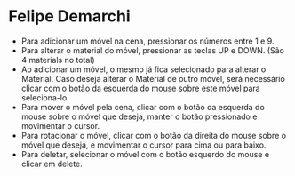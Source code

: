 # Felipe Demarchi

- Para adicionar um móvel na cena, pressionar os números entre 1 e 9.
- Para alterar o material do móvel, pressionar as teclas UP e DOWN. (São 4 materials no total)
- Ao adicionar um móvel, o mesmo já fica selecionado para alterar o Material. Caso deseja alterar o Material de outro móvel, será necessário clicar com o botão da esquerda do mouse sobre este móvel para seleciona-lo.
- Para mover o móvel pela cena, clicar com o botão da esquerda do mouse sobre o móvel que deseja, manter o botão pressionado e movimentar o cursor.
- Para rotacionar o móvel, clicar com o botão da direita do mouse sobre o móvel que deseja, e movimentar o cursor para cima ou para baixo.
- Para deletar, selecionar o móvel com o botão esquerdo do mouse e clicar em delete.
